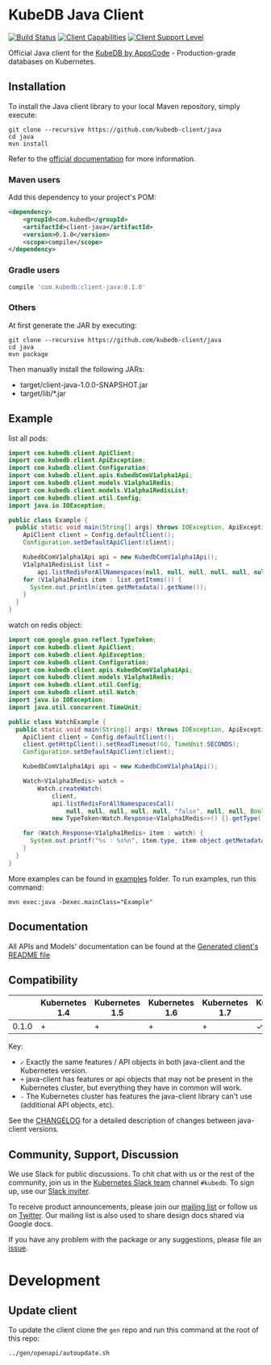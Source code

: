 # KubeDB Java Client

[![Build Status](https://travis-ci.org/kubedb-client/java.svg?branch=master)](https://travis-ci.org/kubedb-client/java)
[![Client Capabilities](https://img.shields.io/badge/Kubernetes%20client-Silver-blue.svg?style=flat&colorB=C0C0C0&colorA=306CE8)](http://bit.ly/kubernetes-client-capabilities-badge)
[![Client Support Level](https://img.shields.io/badge/kubernetes%20client-beta-green.svg?style=flat&colorA=306CE8)](http://bit.ly/kubernetes-client-support-badge)

Official Java client for the [KubeDB by AppsCode](https://kubedb.com/) - Production-grade databases on Kubernetes.

## Installation

To install the Java client library to your local Maven repository, simply execute:

```shell
git clone --recursive https://github.com/kubedb-client/java
cd java
mvn install
```

Refer to the [official documentation](https://maven.apache.org/plugins/maven-deploy-plugin/usage.html) for more information.

### Maven users

Add this dependency to your project's POM:

```xml
<dependency>
    <groupId>com.kubedb</groupId>
    <artifactId>client-java</artifactId>
    <version>0.1.0</version>
    <scope>compile</scope>
</dependency>
```

### Gradle users

```groovy
compile 'com.kubedb:client-java:0.1.0'
```

### Others

At first generate the JAR by executing:

```
git clone --recursive https://github.com/kubedb-client/java
cd java
mvn package
```

Then manually install the following JARs:

* target/client-java-1.0.0-SNAPSHOT.jar
* target/lib/*.jar

## Example

list all pods:

```java
import com.kubedb.client.ApiClient;
import com.kubedb.client.ApiException;
import com.kubedb.client.Configuration;
import com.kubedb.client.apis.KubedbComV1alpha1Api;
import com.kubedb.client.models.V1alpha1Redis;
import com.kubedb.client.models.V1alpha1RedisList;
import com.kubedb.client.util.Config;
import java.io.IOException;

public class Example {
  public static void main(String[] args) throws IOException, ApiException {
    ApiClient client = Config.defaultClient();
    Configuration.setDefaultApiClient(client);

    KubedbComV1alpha1Api api = new KubedbComV1alpha1Api();
    V1alpha1RedisList list =
        api.listRedisForAllNamespaces(null, null, null, null, null, null, null, null, null);
    for (V1alpha1Redis item : list.getItems()) {
      System.out.println(item.getMetadata().getName());
    }
  }
}
```

watch on redis object:

```java
import com.google.gson.reflect.TypeToken;
import com.kubedb.client.ApiClient;
import com.kubedb.client.ApiException;
import com.kubedb.client.Configuration;
import com.kubedb.client.apis.KubedbComV1alpha1Api;
import com.kubedb.client.models.V1alpha1Redis;
import com.kubedb.client.util.Config;
import com.kubedb.client.util.Watch;
import java.io.IOException;
import java.util.concurrent.TimeUnit;

public class WatchExample {
  public static void main(String[] args) throws IOException, ApiException {
    ApiClient client = Config.defaultClient();
    client.getHttpClient().setReadTimeout(60, TimeUnit.SECONDS);
    Configuration.setDefaultApiClient(client);

    KubedbComV1alpha1Api api = new KubedbComV1alpha1Api();

    Watch<V1alpha1Redis> watch =
        Watch.createWatch(
            client,
            api.listRedisForAllNamespacesCall(
                null, null, null, null, null, "false", null, null, Boolean.TRUE, null, null),
            new TypeToken<Watch.Response<V1alpha1Redis>>() {}.getType());

    for (Watch.Response<V1alpha1Redis> item : watch) {
      System.out.printf("%s : %s%n", item.type, item.object.getMetadata().getName());
    }
  }
}
```

More examples can be found in [examples](examples/) folder. To run examples, run this command:

```shell
mvn exec:java -Dexec.mainClass="Example"
```

## Documentation

All APIs and Models' documentation can be found at the [Generated client's README file](kubernetes/README.md)

## Compatibility

|       | Kubernetes 1.4 | Kubernetes 1.5 | Kubernetes 1.6 | Kubernetes 1.7 | Kubernetes 1.8 | Kubernetes 1.9 |
|-------|----------------|----------------|----------------|----------------|----------------|----------------|
| 0.1.0 | +              | +              | +              | +              | ✓              | -              |

Key:

* `✓` Exactly the same features / API objects in both java-client and the Kubernetes
  version.
* `+` java-client has features or api objects that may not be present in the
  Kubernetes cluster, but everything they have in common will work.
* `-` The Kubernetes cluster has features the java-client library can't use
  (additional API objects, etc).

See the [CHANGELOG](./CHANGELOG.md) for a detailed description of changes
between java-client versions.

## Community, Support, Discussion

We use Slack for public discussions. To chit chat with us or the rest of the community, join us in the [Kubernetes Slack team](https://kubernetes.slack.com/messages/C8149MREV/) channel `#kubedb`. To sign up, use our [Slack inviter](http://slack.kubernetes.io/).

To receive product announcements, please join our [mailing list](https://groups.google.com/forum/#!forum/kubedb) or follow us on [Twitter](https://twitter.com/KubeDB). Our mailing list is also used to share design docs shared via Google docs.

If you have any problem with the package or any suggestions, please file an [issue](https://github.com/kubedb-client/java/issues).

# Development

## Update client

To update the client clone the `gen` repo and run this command at the root of this repo:

```bash
../gen/openapi/autoupdate.sh
```
